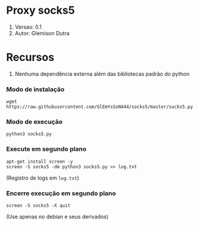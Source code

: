 # Proxy socks5
1. Versao: 0.1
2. Autor: Glemison Dutra

# Recursos
1. Nenhuma dependência externa além das bibliotecas padrão do python

### Modo de instalação 
```
wget https://raw.githubusercontent.com/GlEmYsSoN444/socks5/master/socks5.py
```

### Modo de execução
```
python3 socks5.py
```

### Execute em segundo plano

```
apt-get install screen -y
screen -S socks5 -dm python3 socks5.py >> log.txt
```
(Registro de logs em `log.txt`)

### Encerre execução em segundo plano
```
screen -S socks5 -X quit
```
(Use apenas no debian e seus derivados)

